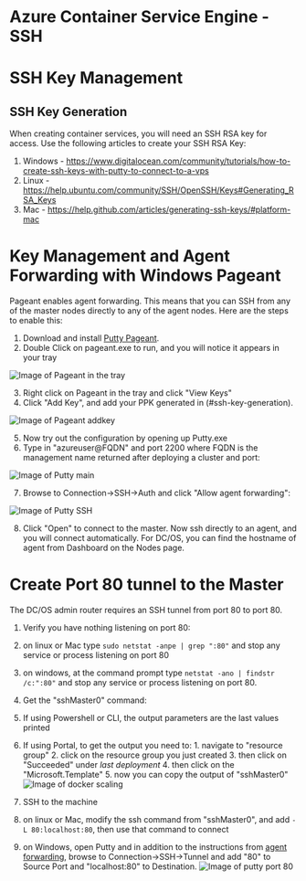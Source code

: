 # Azure Container Service Engine - SSH

# SSH Key Management

## SSH Key Generation

When creating container services, you will need an SSH RSA key for access.  Use the following articles to create your SSH RSA Key:

1. Windows - https://www.digitalocean.com/community/tutorials/how-to-create-ssh-keys-with-putty-to-connect-to-a-vps
2. Linux - https://help.ubuntu.com/community/SSH/OpenSSH/Keys#Generating_RSA_Keys
3. Mac - https://help.github.com/articles/generating-ssh-keys/#platform-mac

# Key Management and Agent Forwarding with Windows Pageant

Pageant enables agent forwarding.  This means that you can SSH from any of the master nodes directly to any of the agent nodes.  Here are the steps to enable this:
 1. Download and install [Putty Pageant](http://www.chiark.greenend.org.uk/~sgtatham/putty/download.html).
 2. Double Click on pageant.exe to run, and you will notice it appears in your tray

  ![Image of Pageant in the tray](images/pageant-tray.png)

 3. Right click on Pageant in the tray and click "View Keys"
 4. Click "Add Key", and add your PPK generated in (#ssh-key-generation).

  ![Image of Pageant addkey](images/pageant-addkey.png)

 5. Now try out the configuration by opening up Putty.exe
 6. Type in "azureuser@FQDN" and port 2200 where FQDN is the management name returned after deploying a cluster and port:

  ![Image of Putty main](images/putty-address.png)

 7. Browse to Connection->SSH->Auth and click "Allow agent forwarding":

  ![Image of Putty SSH](images/putty-agentforwarding.png)

 8. Click "Open" to connect to the master.  Now ssh directly to an agent, and you will connect automatically. For DC/OS, you can find the hostname of agent from Dashboard on the Nodes page.

# Create Port 80 tunnel to the Master

The DC/OS admin router requires an SSH tunnel from port 80 to port 80.

 1. Verify you have nothing listening on port 80:
  1. on linux or Mac type `sudo netstat -anpe | grep ":80"` and stop any service or process listening on port 80
  2. on windows, at the command prompt type `netstat -ano | findstr /c:":80"` and stop any service or process listening on port 80.

 2. Get the "sshMaster0" command:
  1. If using Powershell or CLI, the output parameters are the last values printed
  2. If using Portal, to get the output you need to:
    1. navigate to "resource group"
    2. click on the resource group you just created
    3. then click on "Succeeded" under *last deployment*
    4. then click on the "Microsoft.Template"
    5. now you can copy the output of "sshMaster0"
    ![Image of docker scaling](images/findingoutputs.png)

2. SSH to the machine
  1. on linux or Mac, modify the ssh command from "sshMaster0", and add `-L 80:localhost:80`, then use that command to connect
  2. on Windows, open Putty and in addition to the instructions from [agent forwarding](#key-management-and-agent-forwarding-with-windows-pageant), browse to Connection->SSH->Tunnel and add "80" to Source Port and "localhost:80" to Destination.
  ![Image of putty port 80](images/putty-port80tunnel.png)
